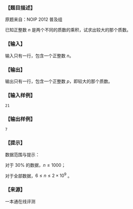 ### 【题目描述】

原题来自：NOIP 2012 普及组

已知正整数 $n$ 是两个不同的质数的乘积，试求出较大的那个质数。

### 【输入】

输入只有一行，包含一个正整数 $n$。

### 【输出】

输出只有一行，包含一个正整数 $p$，即较大的那个质数。

### 【输入样例】

```
21
```

### 【输出样例】

```
7
```

### 【提示】

数据范围与提示：

对于 30% 的数据，$n≤1000$；

对于全部数据，$6≤n≤2×10^9$ 。


 ### 【来源】

 一本通在线评测 